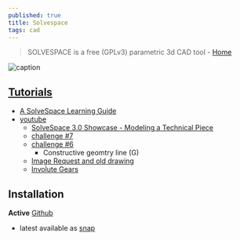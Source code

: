 ```yaml
---
published: true
title: Solvespace
tags: cad
---
```

> SOLVESPACE is a free (GPLv3) parametric 3d CAD tool -  [Home](http://solvespace.com/index.pl)

![caption](https://hackaday.com/wp-content/uploads/2016/06/front-page-pic_featured.png?w=800)

## [Tutorials](http://solvespace.com/tutorial.pl)
- [A SolveSpace Learning Guide](http://www.farwire.net/SolveSpace-LearningGuide.htm)
- [youtube](https://www.youtube.com/results?search_query=solvespace)
	- [SolveSpace 3.0 Showcase - Modeling a Technical Piece](https://www.youtube.com/watch?v=1uZgUpjTg18)
	- [challenge #7](https://www.youtube.com/watch?v=kuIubpcPwFk)
    - [challenge #6](https://www.youtube.com/watch?v=L-wpsLx95qg)
    	- Constructive geomtry line (G)
	- [Image Request and old drawing](https://www.youtube.com/watch?v=1TX8saIFE-Q&list=PL3HsUj-1-gw5ClXSpli6hqM34A4Vn3AI9)
    - [Involute Gears](https://www.youtube.com/watch?v=i6tDWJsNsok)


## Installation
**Active** [Github](https://github.com/solvespace/solvespace)
 - latest available as [snap](https://snapcraft.io/solvespace)

